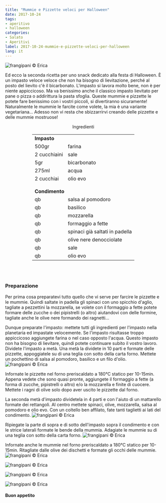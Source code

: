 ```yaml
---
title: "Mummie e Pizzette veloci per Halloween"
date: 2017-10-24
tags:
- aperitivo
- halloween
categories:
- Salato
- Aperitivi
label: 2017-10-24-mummie-e-pizzette-veloci-per-halloween
lang: it
---
```

![](header.jpg "frangipani © Erica")

Ed ecco la seconda ricetta per uno snack dedicato alla festa di Halloween. È un impasto veloce veloce che non ha bisogno di lievitazione, perché al posto del lievito c'è il bicarbonato. L'impasto si lavora molto bene, non è per niente appiccicoso. Ma va benissimo anche il classico impasto lievitato per pane o pizza o addirittura la pasta sfoglia. Queste mummie e pizzette le potete fare benissimo con i vostri piccoli, si divertiranno sicuramente! Naturalmente le mummie le farcite come volete, la mia è una variante vegetariana... Adesso non vi resta che sbizzarrirvi creando delle pizzette e delle mummie mostruose!

<div id="wrapper" style="text-align: center">
  <div id="yourdiv" style="display: inline-block;">
    <div class="ingredients">
      <div class="ingredients-title">Ingredienti</div>
           <table>
        <tbody>
          <tr>
            <td colspan="2"><b>Impasto</b></td>
          </tr>
          <tr>
            <td>500gr</td>
            <td>farina</td>
          </tr>
          <tr>
            <td>2 cucchiaini</td>
            <td>sale</td>
          </tr>
          <tr>
            <td>5gr</td>
            <td>bicarbonato</td>
          </tr>
          <tr>
            <td>275ml</td>
            <td>acqua</td>
          </tr>
          <tr>
            <td>2 cucchiai</td>
            <td>olio evo</td>
          </tr>
          <tr style="height: 15px;"></tr>
          <tr>          
            <td colspan="2"><b>Condimento</b></td>
          </tr>
          <tr>
            <td>qb</td>
            <td>salsa al pomodoro</td>
          </tr>
          <tr>
            <td>qb</td>
            <td>basilico</td>
           </tr>
          <tr>
            <td>qb</td>
            <td>mozzarella</td>
           </tr>
          <tr>
            <td>qb</td>
            <td>formaggio a fette</td>
          </tr>
          <tr>
            <td>qb</td>
            <td>spinaci già saltati in padella</td>
          </tr>
          <tr>
            <td>qb</td>
            <td>olive nere denocciolate</td>
           </tr>
          <tr>
            <td>qb</td>
            <td>sale</td>
           </tr>
          <tr>
            <td>qb</td>
            <td>olio evo</td>
          </tr>
        </tbody>
      </table>
      <br></br>
    </div>
  </div>
</div>


<h3>
  <font color="grey">
    <i class="fa fa-cogs"></i>
  </font> Preparazione
</h3>

Per prima cosa preparatevi tutto quello che vi serve per farcire le pizzette e le mummie. Quindi saltate in padella gli spinaci con uno spicchio d'aglio, tagliate a pezzettini la mozzarella, se volete con il formaggio a fette potete formare delle zucche o dei pipistrelli (o altro) aiutandovi con delle formine, tagliate anche le olive nere formando dei ragnetti... 

Dunque preparate l'impasto: mettete tutti gli ingredienti per l'impasto nella planetaria ed impastate velocemente. Se l'impasto risultasse troppo appiccicoso aggiungete farina o nel caso opposto l'acqua. Questo impasto non ha bisogno di lievitare, quindi potete continuare subito il vostro lavoro. Dividete l'impasto a metà. Una metà la dividete in 10 parti e formate delle pizzette, appoggiatele su di una teglia con sotto della carta forno. Mettete un pochettino di salsa al pomodoro, basilico e un filo d'olio. 
![](tegliapizzette.jpg "frangipani © Erica")

Infornate le pizzette nel forno preriscaldato a 180°C statico per 10-15min. Appena vedete che sono quasi pronte, aggiungete il formaggio a fette (a forma di zucche, pipistrelli o altro) e/o la mozzarella e finite di cuocere. Mettete i ragni di olive solo dopo aver uscito le pizzette dal forno.

La seconda metà d'impasto dividetela in 4 parti e con l'aiuto di un mattarello formate dei rettangoli. Al centro mettete spinaci, olive, mozzarella, salsa al pomodoro e olio evo. Con un coltello ben affilato, fate tanti taglietti ai lati del condimento.
![](mummia.jpg "frangipani © Erica")

Ripiegate la parte di sopra e di sotto dell'impasto sopra il condimento e con le strice laterali formate le bende della mummia. Adagiate le mummie su di una teglia con sotto della carta forno.
![](tegliamummie.jpg "frangipani © Erica")

Infornate anche le mummie nel forno preriscaldato a 180°C statico per 10-15min. Ritagliate dalle olive dei dischetti e formate gli occhi delle mummie.
![](risultato1.jpg "frangipani © Erica")

![](risultato2.jpg "frangipani © Erica")

![](risultato3.jpg "frangipani © Erica")

![](risultato4.jpg "frangipani © Erica")

<h4>Buon appetito
  <font color="red">
    <i class="fa fa-smile-o"></i>
  </font>
</h4>

